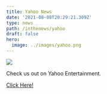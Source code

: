 ```yaml
---
title: Yahoo News
date: '2021-08-08T20:29:21.309Z'
type: news
path: /inthenews/yahoo
draft: false
hero:
  image: ../images/yahoo.png
---
```

![](http://localhost:8000/static/0cd3d92e976a7272a7a20c2c4131c73d/251ce/yahoo.png)

Check us out on Yahoo Entertainment.

[Click Here!](https://www.yahoo.com/entertainment/central-iowa-teen-help-send-032222207.html?guccounter=1&guce_referrer=aHR0cHM6Ly93d3cuZ29vZ2xlLmNvbS8&guce_referrer_sig=AQAAAKC8tt3eTC0sKIxyPah89ftygWfRMDvLb-9qul3rPD0LBS_03IXjLuMJ7NXSJQTFExUZ4Y1shHRF9n8z8ab5VVkok3qAGGES99igO8Yi2cRgLtoLRChs3cVEuAvrzZ7v8Hy6l2mtxOUrVBKD98MPp7Cm9lNL-CAHfM0ji0IjgHIe)